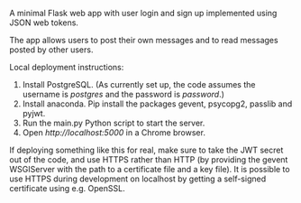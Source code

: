 A minimal Flask web app with user login and sign up implemented using JSON web tokens.

The app allows users to post their own messages and to read messages posted by other users.

Local deployment instructions:
1) Install PostgreSQL. (As currently set up, the code assumes the username is *postgres* and the password is *password*.)
2) Install anaconda. Pip install the packages gevent, psycopg2, passlib and pyjwt.
3) Run the main.py Python script to start the server.
4) Open *http://localhost:5000* in a Chrome browser.

If deploying something like this for real, make sure to take the JWT secret out of the code,
and use HTTPS rather than HTTP (by providing the gevent WSGIServer with the path to a certificate file and a key file).
It is possible to use HTTPS during development on localhost by getting a self-signed certificate using e.g. OpenSSL.
